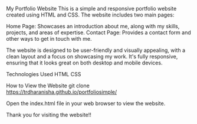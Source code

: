 My Portfolio Website
This is a simple and responsive portfolio website created using HTML and CSS. The website includes two main pages:

Home Page: Showcases an introduction about me, along with my skills, projects, and areas of expertise.
Contact Page: Provides a contact form and other ways to get in touch with me.

The website is designed to be user-friendly and visually appealing, with a clean layout and a focus on showcasing my work. It's fully responsive, ensuring that it looks great on both desktop and mobile devices.

Technologies Used
HTML
CSS

How to View the Website
git clone https://trdharanisha.github.io/portfoliosimple/

Open the index.html file in your web browser to view the website.

Thank you for visiting the website!!
